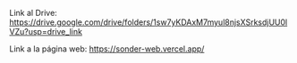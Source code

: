 Link al Drive: 
https://drive.google.com/drive/folders/1sw7yKDAxM7myul8njsXSrksdjUU0lVZu?usp=drive_link

Link a la página web:
https://sonder-web.vercel.app/

